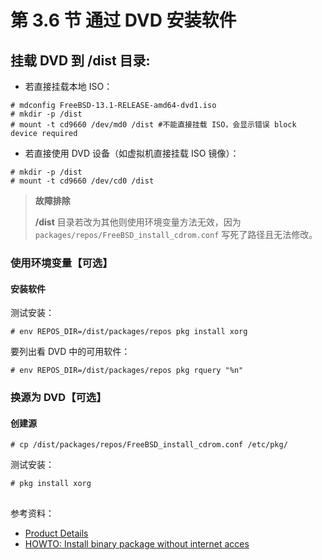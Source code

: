 # 第 3.6 节 通过 DVD 安装软件

## 挂载 DVD 到 /dist 目录:

- 若直接挂载本地 ISO：

```shell-session
# mdconfig FreeBSD-13.1-RELEASE-amd64-dvd1.iso
# mkdir -p /dist
# mount -t cd9660 /dev/md0 /dist #不能直接挂载 ISO，会显示错误 block device required
```

- 若直接使用 DVD 设备（如虚拟机直接挂载 ISO 镜像）：

```shell-session
# mkdir -p /dist
# mount -t cd9660 /dev/cd0 /dist
```

> **故障排除**
>
> **/dist** 目录若改为其他则使用环境变量方法无效，因为 `packages/repos/FreeBSD_install_cdrom.conf` 写死了路径且无法修改。

### 使用环境变量【可选】

#### 安装软件

测试安装：

```shell-session
# env REPOS_DIR=/dist/packages/repos pkg install xorg
```

要列出看 DVD 中的可用软件：

```shell-session
# env REPOS_DIR=/dist/packages/repos pkg rquery "%n"
```

### 换源为 DVD【可选】

#### 创建源

```shell-session
# cp /dist/packages/repos/FreeBSD_install_cdrom.conf /etc/pkg/
```

测试安装：

```shell-session
# pkg install xorg
```

##

参考资料：

- [Product Details](https://www.freebsdmall.com/cgi-bin/fm/bsddvd10.1)
- [HOWTO: Install binary package without internet acces](https://forums.freebsd.org/threads/howto-install-binary-package-without-internet-acces.60723/)
